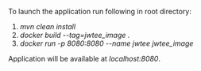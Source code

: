 To launch the application run following in root directory:
1. *mvn clean install* 
2. *docker build --tag=jwtee_image .*
3. *docker run -p 8080:8080 --name jwtee jwtee_image*

Application will be available at *localhost:8080*.